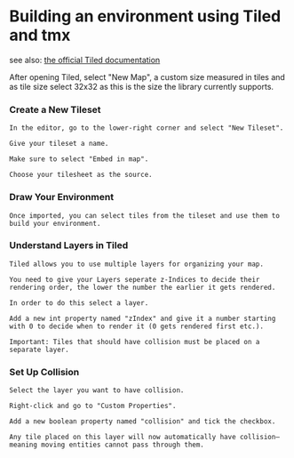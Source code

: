 # Building an environment using Tiled and tmx

see also: [the official Tiled documentation](https://doc.mapeditor.org/en/stable/manual/introduction/#getting-started)

After opening Tiled, select "New Map", a custom size measured in tiles and as tile size select 32x32 as this is the size the library currently supports.

### Create a New Tileset

    In the editor, go to the lower-right corner and select "New Tileset".

    Give your tileset a name.

    Make sure to select "Embed in map".

    Choose your tilesheet as the source.

### Draw Your Environment

    Once imported, you can select tiles from the tileset and use them to build your environment.

### Understand Layers in Tiled

    Tiled allows you to use multiple layers for organizing your map.

    You need to give your Layers seperate z-Indices to decide their rendering order, the lower the number the earlier it gets rendered.

    In order to do this select a layer.

    Add a new int property named "zIndex" and give it a number starting with 0 to decide when to render it (0 gets rendered first etc.).

    Important: Tiles that should have collision must be placed on a separate layer.

### Set Up Collision

    Select the layer you want to have collision.

    Right-click and go to "Custom Properties".

    Add a new boolean property named "collision" and tick the checkbox.

    Any tile placed on this layer will now automatically have collision—meaning moving entities cannot pass through them.